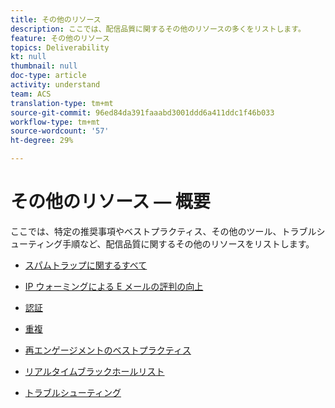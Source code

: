 ```yaml
---
title: その他のリソース
description: ここでは、配信品質に関するその他のリソースの多くをリストします。
feature: その他のリソース
topics: Deliverability
kt: null
thumbnail: null
doc-type: article
activity: understand
team: ACS
translation-type: tm+mt
source-git-commit: 96ed84da391faaabd3001ddd6a411ddc1f46b033
workflow-type: tm+mt
source-wordcount: '57'
ht-degree: 29%

---
```



# その他のリソース — 概要

ここでは、特定の推奨事項やベストプラクティス、その他のツール、トラブルシューティング手順など、配信品質に関するその他のリソースをリストします。

* [スパムトラップに関するすべて](../../help/additional-resources/all-about-spam-traps.md)
* [IP ウォーミングによる E メールの評判の向上](../../help/additional-resources/increase-reputation-with-ip-warming.md)
* [認証](../../help/additional-resources/authentication.md)
* [重複](../../help/additional-resources/duplicates.md)

* [再エンゲージメントのベストプラクティス](../../help/additional-resources/re-engagement.md)
* [リアルタイムブラックホールリスト](../../help/additional-resources/blocklist-databases.md)
* [トラブルシューティング](../../help/additional-resources/troubleshooting.md)

   <!--
    [IP Certification](../../help/additional-resources/ip-certification.md)
    [Third-party monitoring tools](../../help/additional-resources/third-party-monitoring-tools.md)-->